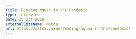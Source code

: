 ```yaml
---
title: Reading Nguan in the Pandemic
type: interview
date: 15 Oct 2020
externalSiteName: Matca
url: https://matca.vn/en/reading-nguan-in-the-pandemic/
---
```

